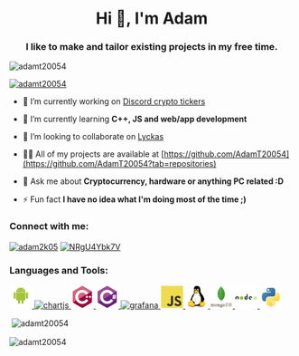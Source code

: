 <h1 align="center">Hi 👋, I'm Adam</h1>
<h3 align="center">I like to make and tailor existing projects in my free time.</h3>

<p align="left"> <img src="https://komarev.com/ghpvc/?username=adamt20054&label=Profile%20views&color=0e75b6&style=flat" alt="adamt20054" /> </p>

<p align="left"> <a href="https://github.com/ryo-ma/github-profile-trophy"><img src="https://github-profile-trophy.vercel.app/?username=adamt20054" alt="adamt20054" /></a> </p>

- 🔭 I’m currently working on [Discord crypto tickers](https://github.com/AdamT20054/Discord-Crypto-Tickers)

- 🌱 I’m currently learning **C++, JS and web/app development**

- 👯 I’m looking to collaborate on [Lyckas](https://github.com/AdamT20054/Lyckas)

- 👨‍💻 All of my projects are available at [https://github.com/AdamT20054](https://github.com/AdamT20054?tab=repositories)

- 💬 Ask me about **Cryptocurrency, hardware or anything PC related :D**

- ⚡ Fun fact **I have no idea what I'm doing most of the time ;)**

<h3 align="left">Connect with me:</h3>
<p align="left">
<a href="https://instagram.com/adam2k05" target="blank"><img align="center" src="https://raw.githubusercontent.com/rahuldkjain/github-profile-readme-generator/master/src/images/icons/Social/instagram.svg" alt="adam2k05" height="30" width="40" /></a>
<a href="https://discord.gg/NRgU4Ybk7V" target="blank"><img align="center" src="https://raw.githubusercontent.com/rahuldkjain/github-profile-readme-generator/master/src/images/icons/Social/discord.svg" alt="NRgU4Ybk7V" height="30" width="40" /></a>
</p>

<h3 align="left">Languages and Tools:</h3>
<p align="left"> <a href="https://developer.android.com" target="_blank"> <img src="https://raw.githubusercontent.com/devicons/devicon/master/icons/android/android-original-wordmark.svg" alt="android" width="40" height="40"/> </a> <a href="https://www.chartjs.org" target="_blank"> <img src="https://www.chartjs.org/media/logo-title.svg" alt="chartjs" width="40" height="40"/> </a> <a href="https://www.w3schools.com/cpp/" target="_blank"> <img src="https://raw.githubusercontent.com/devicons/devicon/master/icons/cplusplus/cplusplus-original.svg" alt="cplusplus" width="40" height="40"/> </a> <a href="https://www.w3schools.com/cs/" target="_blank"> <img src="https://raw.githubusercontent.com/devicons/devicon/master/icons/csharp/csharp-original.svg" alt="csharp" width="40" height="40"/> </a> <a href="https://grafana.com" target="_blank"> <img src="https://www.vectorlogo.zone/logos/grafana/grafana-icon.svg" alt="grafana" width="40" height="40"/> </a> <a href="https://developer.mozilla.org/en-US/docs/Web/JavaScript" target="_blank"> <img src="https://raw.githubusercontent.com/devicons/devicon/master/icons/javascript/javascript-original.svg" alt="javascript" width="40" height="40"/> </a> <a href="https://www.linux.org/" target="_blank"> <img src="https://raw.githubusercontent.com/devicons/devicon/master/icons/linux/linux-original.svg" alt="linux" width="40" height="40"/> </a> <a href="https://www.mongodb.com/" target="_blank"> <img src="https://raw.githubusercontent.com/devicons/devicon/master/icons/mongodb/mongodb-original-wordmark.svg" alt="mongodb" width="40" height="40"/> </a> <a href="https://nodejs.org" target="_blank"> <img src="https://raw.githubusercontent.com/devicons/devicon/master/icons/nodejs/nodejs-original-wordmark.svg" alt="nodejs" width="40" height="40"/> </a> <a href="https://www.python.org" target="_blank"> <img src="https://raw.githubusercontent.com/devicons/devicon/master/icons/python/python-original.svg" alt="python" width="40" height="40"/> </a> </p>

<p>&nbsp;<img align="center" src="https://github-readme-stats.vercel.app/api?username=adamt20054&show_icons=true&locale=en" alt="adamt20054" /></p>


<p><img align="center" src="https://github-readme-streak-stats.herokuapp.com/?user=adamt20054&" alt="adamt20054" /></p>

